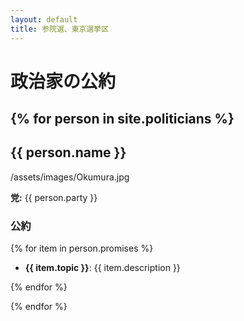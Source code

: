 ```yaml
---
layout: default
title: 参院選、東京選挙区
---
```


# 政治家の公約

{% for person in site.politicians %}
---

## {{ person.name }}

/assets/images/Okumura.jpg

**党:** {{ person.party }}

### 公約

{% for item in person.promises %}
- **{{ item.topic }}**: {{ item.description }}  

{% endfor %}

{% endfor %}





